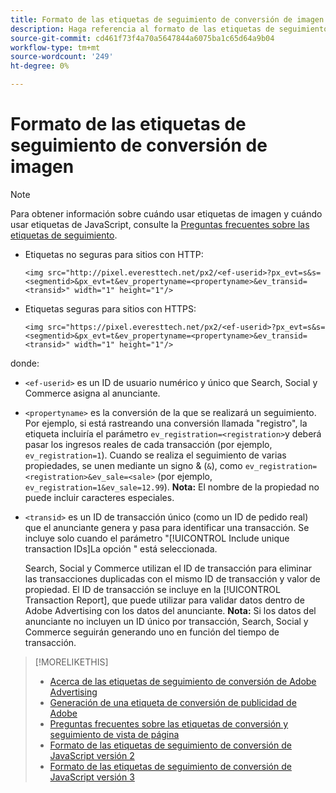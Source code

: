 ```yaml
---
title: Formato de las etiquetas de seguimiento de conversión de imagen
description: Haga referencia al formato de las etiquetas de seguimiento de conversión de imagen.
source-git-commit: cd461f73f4a70a5647844a6075ba1c65d64a9b04
workflow-type: tm+mt
source-wordcount: '249'
ht-degree: 0%

---
```


# Formato de las etiquetas de seguimiento de conversión de imagen

>[!NOTE]
>
>Para obtener información sobre cuándo usar etiquetas de imagen y cuándo usar etiquetas de JavaScript, consulte la [Preguntas frecuentes sobre las etiquetas de seguimiento](/help/search-social-commerce/tracking/faqs-conversion-page-view-tracking-tags.md).

* Etiquetas no seguras para sitios con HTTP:

   ```
   <img src="http://pixel.everesttech.net/px2/<ef-userid>?px_evt=s&s=<segmentid>&px_evt=t&ev_propertyname=<propertyname>&ev_transid=<transid>" width="1" height="1"/>
   ```

* Etiquetas seguras para sitios con HTTPS:

   ```
   <img src="https://pixel.everesttech.net/px2/<ef-userid>?px_evt=s&s=<segmentid>&px_evt=t&ev_propertyname=<propertyname>&ev_transid=<transid>" width="1" height="1"/>
   ```

donde:

* `<ef-userid>` es un ID de usuario numérico y único que Search, Social y Commerce asigna al anunciante.

* `<propertyname>` es la conversión de la que se realizará un seguimiento. Por ejemplo, si está rastreando una conversión llamada &quot;registro&quot;, la etiqueta incluiría el parámetro `ev_registration=<registration>`y deberá pasar los ingresos reales de cada transacción (por ejemplo, `ev_registration=1`). Cuando se realiza el seguimiento de varias propiedades, se unen mediante un signo &amp; (`&`), como `ev_registration=<registration>&ev_sale=<sale>` (por ejemplo, `ev_registration=1&ev_sale=12.99`). **Nota:**  El nombre de la propiedad no puede incluir caracteres especiales.

* `<transid>` es un ID de transacción único (como un ID de pedido real) que el anunciante genera y pasa para identificar una transacción. Se incluye solo cuando el parámetro &quot;[!UICONTROL Include unique transaction IDs]La opción &quot; está seleccionada.

   Search, Social y Commerce utilizan el ID de transacción para eliminar las transacciones duplicadas con el mismo ID de transacción y valor de propiedad. El ID de transacción se incluye en la [!UICONTROL Transaction Report], que puede utilizar para validar datos dentro de Adobe Advertising con los datos del anunciante. **Nota:** Si los datos del anunciante no incluyen un ID único por transacción, Search, Social y Commerce seguirán generando uno en función del tiempo de transacción.

<!-- add more links -->

>[!MORELIKETHIS]
>
>* [Acerca de las etiquetas de seguimiento de conversión de Adobe Advertising](/help/search-social-commerce/tracking/conversion-tracking-advertising.md)
>* [Generación de una etiqueta de conversión de publicidad de Adobe](/help/search-social-commerce/tools/conversion-tag-generate.md)
>* [Preguntas frecuentes sobre las etiquetas de conversión y seguimiento de vista de página](/help/search-social-commerce/tracking/faqs-conversion-page-view-tracking-tags.md)
>* [Formato de las etiquetas de seguimiento de conversión de JavaScript versión 2](format-conversion-tag-jsv2.md)
>* [Formato de las etiquetas de seguimiento de conversión de JavaScript versión 3](format-conversion-tag-jsv3.md)

